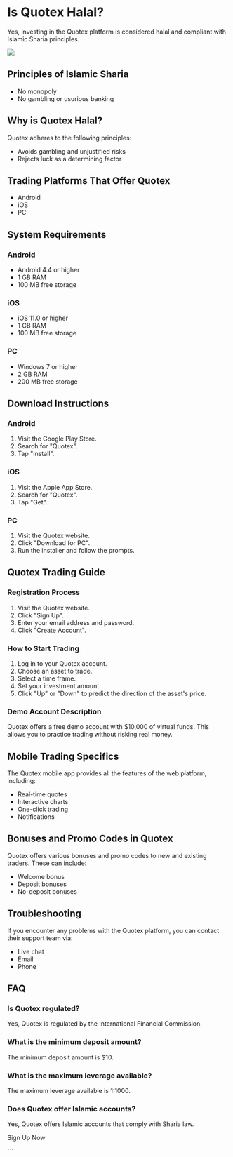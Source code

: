 # Is Quotex Halal?

Yes, investing in the Quotex platform is considered halal and compliant
with Islamic Sharia principles.

[![](https://static.quotex.io/files/4_en/300_250.jpg)](https://traff.sbs/brokerqxlid)

## Principles of Islamic Sharia

-   No monopoly
-   No gambling or usurious banking

## Why is Quotex Halal?

Quotex adheres to the following principles:

-   Avoids gambling and unjustified risks
-   Rejects luck as a determining factor

## Trading Platforms That Offer Quotex

-   Android
-   iOS
-   PC

## System Requirements

### Android

-   Android 4.4 or higher
-   1 GB RAM
-   100 MB free storage

### iOS

-   iOS 11.0 or higher
-   1 GB RAM
-   100 MB free storage

### PC

-   Windows 7 or higher
-   2 GB RAM
-   200 MB free storage

## Download Instructions

### Android

1.  Visit the Google Play Store.
2.  Search for "Quotex".
3.  Tap "Install".

### iOS

1.  Visit the Apple App Store.
2.  Search for "Quotex".
3.  Tap "Get".

### PC

1.  Visit the Quotex website.
2.  Click "Download for PC".
3.  Run the installer and follow the prompts.

## Quotex Trading Guide

### Registration Process

1.  Visit the Quotex website.
2.  Click "Sign Up".
3.  Enter your email address and password.
4.  Click "Create Account".

### How to Start Trading

1.  Log in to your Quotex account.
2.  Choose an asset to trade.
3.  Select a time frame.
4.  Set your investment amount.
5.  Click "Up" or "Down" to predict the direction of the
    asset\'s price.

### Demo Account Description

Quotex offers a free demo account with \$10,000 of virtual funds. This
allows you to practice trading without risking real money.

## Mobile Trading Specifics

The Quotex mobile app provides all the features of the web platform,
including:

-   Real-time quotes
-   Interactive charts
-   One-click trading
-   Notifications

## Bonuses and Promo Codes in Quotex

Quotex offers various bonuses and promo codes to new and existing
traders. These can include:

-   Welcome bonus
-   Deposit bonuses
-   No-deposit bonuses

## Troubleshooting

If you encounter any problems with the Quotex platform, you can contact
their support team via:

-   Live chat
-   Email
-   Phone

## FAQ

### Is Quotex regulated?

Yes, Quotex is regulated by the International Financial Commission.

### What is the minimum deposit amount?

The minimum deposit amount is \$10.

### What is the maximum leverage available?

The maximum leverage available is 1:1000.

### Does Quotex offer Islamic accounts?

Yes, Quotex offers Islamic accounts that comply with Sharia law.

Sign Up Now

\`\`\`

